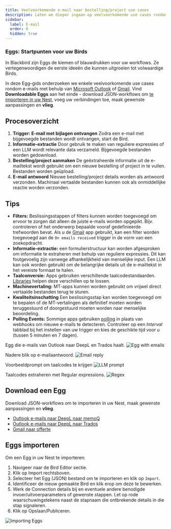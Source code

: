 ```yaml
---
title: Veelvoorkomende e-mail naar bestelling/project use cases
description: Laten we dieper ingaan op veelvoorkomende use cases rondom e-mail
sidebar:
  label: E-mail
  order: 6
  hidden: true
---
```


### Eggs: Startpunten voor uw Birds

In Blackbird zijn Eggs de kiemen of blauwdrukken voor uw workflows. Ze vertegenwoordigen de eerste ideeën die kunnen uitgroeien tot volwaardige Birds.

In deze Egg-gids onderzoeken we enkele veelvoorkomende use cases rondom e-mails met behulp van [Microsoft Outlook](https://docs.blackbird.io/apps/microsoft-365-email-outlook/) of [Gmail](https://docs.blackbird.io/apps/gmail/). Vind **Downloadable Eggs** aan het einde - download JSON-workflows om [te importeren in uw Nest](https://docs.blackbird.io/eggs/emails/#importing-eggs), voeg uw verbindingen toe, maak gewenste aanpassingen en **vlieg**.

## Procesoverzicht

1. **Trigger: E-mail met bijlagen ontvangen**
Zodra een e-mail met bijgevoegde bestanden wordt ontvangen, start de Bird.
2. **Informatie-extractie**
Door gebruik te maken van reguliere expressies of een LLM wordt relevante data verzameld. Bijgevoegde bestanden worden gedownload.
3. **Bestelling/project aanmaken**
De geëxtraheerde informatie uit de e-mailtekst wordt gebruikt om een nieuwe bestelling of project in te vullen. Bestanden worden geüpload.
4. **E-mail antwoord**
Nieuwe bestelling/project details worden als antwoord verzonden. Machinaal vertaalde bestanden kunnen ook als onmiddellijke reactie worden verzonden.

## Tips

- **Filters:** Beslissingsstappen of filters kunnen worden toegevoegd om ervoor te zorgen dat alleen de juiste e-mails worden opgepikt. Bijv. controleren of het onderwerp bepaalde vooraf gedefinieerde trefwoorden bevat. Als u de [Gmail](https://docs.blackbird.io/apps/gmail/) app gebruikt, kan een filter worden toegevoegd aan de `On emails received` trigger in de vorm van een zoekopdracht.
- **Informatie-extractie:** een formulierstructuur kan worden afgesproken om informatie te extraheren met behulp van reguliere expressies. Dit kan foutgevoelig zijn vanwege afhankelijkheid van menselijke input. Een LLM kan ook worden gebruikt om de belangrijke details uit de e-mailtekst in het vereiste formaat te halen.
- **Taalconversie:** Apps gebruiken verschillende taalcodestandaarden. [Libraries](https://docs.blackbird.io/concepts/libraries/) helpen deze verschillen op te lossen.
- **Machinevertaling:** MT-apps kunnen worden gebruikt om vrijwel direct vertaalde bestanden terug te sturen.
- **Kwaliteitsinschatting** Een beslissingsstap kan worden toegevoegd om te bepalen of de MT-vertalingen als definitief moeten worden teruggestuurd of doorgestuurd moeten worden naar menselijke beoordeling.
- **Polling Events:** Sommige apps gebruiken [polling](https://docs.blackbird.io/concepts/triggers/#polling) in plaats van webhooks om nieuwe e-mails te detecteren. Controleer op een _Interval_ tabblad bij het instellen van uw trigger en kies de geschikte tijd voor u (tussen 5 minuten en 7 dagen).

Egg die e-mails van Outlook naar DeepL en Trados haalt.
![Egg with emails](~/assets/docs/eggs/Egg6_Outlook_DeepL_Trados.png)

Nadere blik op e-mailaantwoord.
![Email reply](~/assets/docs/eggs/Egg6_InstantReply.png)

Voorbeeldprompt om taalcodes te krijgen
![LLM prompt](~/assets/docs/eggs/Egg6_GetLanguageExample.png)

Taalcodes extraheren met Regular expressions.
![Regex](~/assets/docs/eggs/Egg6_ExtractLanguagesRegex.png)

## Download een Egg

Download JSON-workflows om te importeren in uw Nest, maak gewenste aanpassingen en **vlieg**.

- <a href="https://docs.blackbird.io/downloads/Outlook_MT_memoQ.json" download>Outlook e-mails naar DeepL naar memoQ</a>
- <a href="https://docs.blackbird.io//downloads/Outlook_MT_Trados.json" download>Outlook e-mails naar DeepL naar Trados</a>
- <a href="https://docs.blackbird.io//downloads/Gmail_to_quote.json" download>Gmail naar offerte</a>

## Eggs importeren

Om een Egg in uw Nest te importeren:

1. Navigeer naar de Bird Editor sectie.
2. Klik op Import rechtsboven.
3. Selecteer het Egg (JSON) bestand om te importeren en klik op `Import`.
4. Identificeer de nieuw gemaakte Bird en klik erop om deze te bewerken.
5. Werk de Connection details bij en eventuele andere benodigde invoer/uitvoerparameters of gewenste stappen. Let op rode waarschuwingstekens naast de stapnaam die ontbrekende details in die stap signaleren.
6. Klik op Opslaan/Publiceren.

![Importing Eggs](~/assets/docs/eggs/ImportEggs.gif)